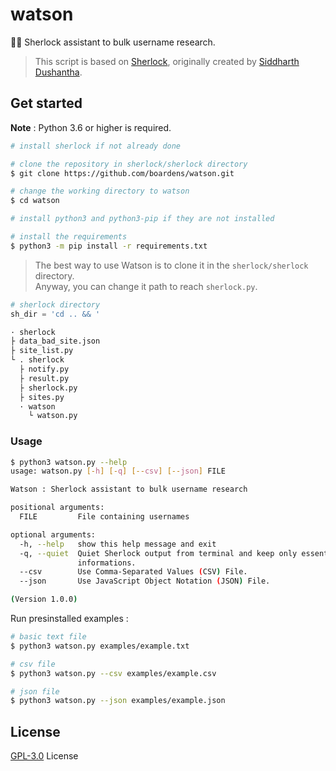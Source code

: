 # watson
🏌️‍♀️ Sherlock assistant to bulk username research.

>This script is based on [Sherlock](https://github.com/sherlock-project/sherlock), originally created by [Siddharth Dushantha](https://github.com/sdushantha).

## Get started

**Note** : Python 3.6 or higher is required.

```bash
# install sherlock if not already done

# clone the repository in sherlock/sherlock directory
$ git clone https://github.com/boardens/watson.git

# change the working directory to watson
$ cd watson

# install python3 and python3-pip if they are not installed

# install the requirements
$ python3 -m pip install -r requirements.txt
```

>The best way to use Watson is to clone it in the `sherlock/sherlock` directory.<br>
Anyway, you can change it path to reach `sherlock.py`.

```py
# sherlock directory
sh_dir = 'cd .. && '
```
```bash
· sherlock
├ data_bad_site.json
├ site_list.py
└ . sherlock
  ├ notify.py
  ├ result.py
  ├ sherlock.py
  ├ sites.py
  · watson
    └ watson.py
```

### Usage

```bash
$ python3 watson.py --help
usage: watson.py [-h] [-q] [--csv] [--json] FILE

Watson : Sherlock assistant to bulk username research

positional arguments:
  FILE         File containing usernames

optional arguments:
  -h, --help   show this help message and exit
  -q, --quiet  Quiet Sherlock output from terminal and keep only essential
               informations.
  --csv        Use Comma-Separated Values (CSV) File.
  --json       Use JavaScript Object Notation (JSON) File.

(Version 1.0.0)
```

Run presinstalled examples :

```bash
# basic text file
$ python3 watson.py examples/example.txt

# csv file
$ python3 watson.py --csv examples/example.csv

# json file
$ python3 watson.py --json examples/example.json
```

## License

[GPL-3.0](https://github.com/boardens/watson/LICENSE/) License
